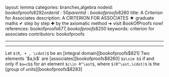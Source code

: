 layout: lemma
categories: branches,algebra
nodeid: bookofproofs$8292
orderid: 50
parentid: bookofproofs$8260
title: A Criterion for Associates
description: A CRITERION FOR ASSOCIATES ★ graduate maths ✔ step by step ✚ by the axiomatic method ➜ visit BookOfProofs now!
references: bookofproofs$677,bookofproofs$8250
keywords: criterion for associates
contributors: bookofproofs

---


---

Let `$(R, + , \cdot)$` be an [integral domain][bookofproofs$821] Two elements `$a,b$` are [associates][bookofproofs$8260] `$a\sim b$` if and only if `$a=cb$` for an element `$c\in R^\ast$`, where `$(R^\ast,\cdot)$` is the [group of units][bookofproofs$8283]
